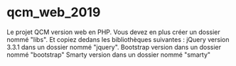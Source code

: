 # qcm_web_2019
Le projet QCM version web en PHP.
Vous devez en plus créer un dossier nommé "libs".
Et copiez dedans les bibliothèques suivantes :
jQuery version 3.3.1 dans un dossier nommé "jquery".
Bootstrap version dans un dossier nommé "bootstrap"
Smarty version dans un dossier nommé "smarty"
